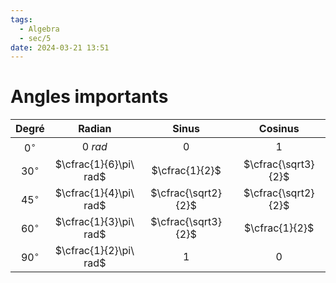 ```yaml
---
tags:
  - Algebra
  - sec/5
date: 2024-03-21 13:51
---
```


# Angles importants

|   Degré    |         Radian         |        Sinus        |       Cosinus       |
|:----------:|:----------------------:|:-------------------:|:-------------------:|
| $0^\circ$  |        $0\ rad$        |          0          |          1          |
| $30^\circ$ | $\cfrac{1}{6}\pi\ rad$ |   $\cfrac{1}{2}$    | $\cfrac{\sqrt3}{2}$ |
| $45^\circ$ | $\cfrac{1}{4}\pi\ rad$ | $\cfrac{\sqrt2}{2}$ | $\cfrac{\sqrt2}{2}$ |
| $60^\circ$ | $\cfrac{1}{3}\pi\ rad$ | $\cfrac{\sqrt3}{2}$ |   $\cfrac{1}{2}$    |
| $90^\circ$ | $\cfrac{1}{2}\pi\ rad$ |          1          |          0          |
